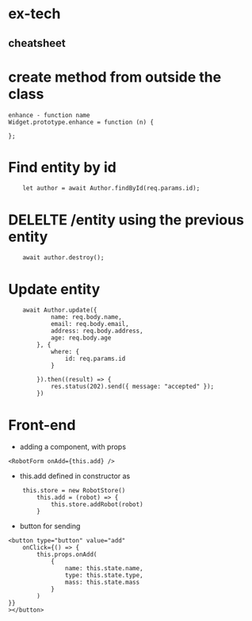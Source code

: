 # ex-tech

## cheatsheet

# create method from outside the class
```
enhance - function name  
Widget.prototype.enhance = function (n) {
		
};
```


# Find entity by id
```
	let author = await Author.findById(req.params.id);
```  

# DELELTE /entity using the previous entity
```			
    await author.destroy();
```  

# Update entity
``` 
    await Author.update({
			name: req.body.name,
			email: req.body.email,
			address: req.body.address,
			age: req.body.age
		}, {
			where: {
				id: req.params.id
			}

		}).then((result) => {
			res.status(202).send({ message: "accepted" });
		})
```



# Front-end  
  
- adding a component,  with props  
```			
<RobotForm onAdd={this.add} />
```  
- this.add defined in constructor as  
```
	this.store = new RobotStore()
		this.add = (robot) => {
			this.store.addRobot(robot)
		}
```  

- button for sending   
```
<button type="button" value="add"
    onClick={() => {
        this.props.onAdd(
            {
                name: this.state.name,
                type: this.state.type,
                mass: this.state.mass
            }
        )
}}
></button>
```  